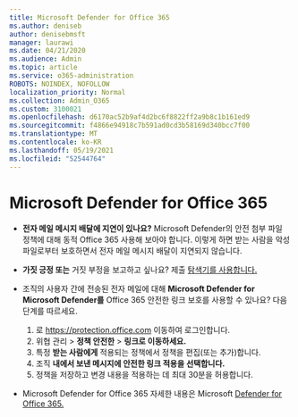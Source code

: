 ```yaml
---
title: Microsoft Defender for Office 365
ms.author: deniseb
author: denisebmsft
manager: laurawi
ms.date: 04/21/2020
ms.audience: Admin
ms.topic: article
ms.service: o365-administration
ROBOTS: NOINDEX, NOFOLLOW
localization_priority: Normal
ms.collection: Admin_O365
ms.custom: 3100021
ms.openlocfilehash: d6170ac52b9af4d2bc6f8822ff2a9b8c1b161ed9
ms.sourcegitcommit: f4866e94918c7b591ad0cd3b58169d340bcc7f00
ms.translationtype: MT
ms.contentlocale: ko-KR
ms.lasthandoff: 05/19/2021
ms.locfileid: "52544764"
---
```

# <a name="troubleshoot-issues-with-microsoft-defender-for-office-365"></a>Microsoft Defender for Office 365

- **전자 메일 메시지 배달에 지연이 있나요?** Microsoft Defender의 안전 첨부 파일 정책에 대해 동적 Office 365 사용해 보아야 합니다. 이렇게 하면 받는 사람을 악성 파일로부터 보호하면서 전자 메일 메시지 배달이 지연되지 않습니다.
- **가짓 긍정 또는** 거짓 부정을 보고하고 싶나요? 제출 [탐색기를 사용합니다.](https://protection.office.com/reportsubmission)
- 조직의 사용자 간에 전송된 전자 메일에 대해 **Microsoft Defender for Microsoft Defender를** Office 365 안전한 링크 보호를 사용할 수 있나요? 다음 단계를 따르세요.
    1. 로 https://protection.office.com 이동하여 로그인합니다.
    2. 위협 관리  >  **정책 안전한**  >  **링크로 이동하세요.**
    3. 특정 **받는 사람에게** 적용되는 정책에서 정책을 편집(또는 추가)합니다.
    4. 조직 **내에서 보낸 메시지에 안전한 링크 적용을 선택합니다.**
    5. 정책을 저장하고 변경 내용을 적용하는 데 최대 30분을 허용합니다.

- Microsoft Defender for Office 365 자세한 내용은 Microsoft [Defender for Office 365.](/microsoft-365/security/office-365-security/office-365-atp)